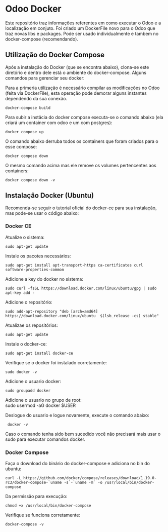 # Odoo Docker

Este repositório traz informações referentes em como executar o Odoo e a localização em conjuto. Foi criado um DockerFile novo para o Odoo que traz novas libs e packages. Pode ser usado individualmente e tambem no docker-compose (recomendando).



## Utilização do Docker Compose

Após a instalação do Docker (que se encontra abaixo), clona-se este diretório e dentro dele está o ambiente do docker-compose. Alguns comandos para gerenciar seu docker:

Para a primeria utilização é necessário compilar as modificações no Odoo (feita via DockerFile), esta operação pode demorar alguns instantes dependendo da sua conexão.

	docker-compose build

Para subir a instâcia do docker compose executa-se o comando abaixo (ela criará um container com odoo e um com postgres): 

	docker compose up

O comando abaixo derruba todos os containers que foram criados para o esse compose:

	docker compose down

O mesmo comando acima mas ele remove os volumes pertencentes aos containers:

	docker compose down -v

## Instalação Docker (Ubuntu)

Recomenda-se seguir o tutorial oficial do docker-ce para sua instalação, mas pode-se usar o código abaixo:

### Docker CE

Atualize o sistema:

	sudo apt-get update

Instale os pacotes necessários:

	sudo apt-get install apt-transport-https ca-certificates curl software-properties-common

Adicione a key do docker no sistema:

	sudo curl -fsSL https://download.docker.com/linux/ubuntu/gpg | sudo apt-key add -

Adicione o repositório:

	sudo add-apt-repository "deb [arch=amd64] https://download.docker.com/linux/ubuntu  $(lsb_release -cs) stable"

Atualizae os repositórios:

	sudo apt-get update

Instale o docker-ce:

	sudo apt-get install docker-ce

Verifique se o docker foi instalado corretamente:

	sudo docker -v

Adicione o usuario docker:

	sudo groupadd docker

Adicione o usuario no grupo de root:
​	
    sudo usermod -aG docker $USER

Deslogue do usuario e logue novamente, execute o comando abaixo:

	 docker -v

Caso o comando tenha sido bem sucedido você não precisará mais usar o sudo para executar comandos docker.

### Docker Compose

Faça o download do binário do docker-compose e adiciona no bin do ubuntu:

	curl -L https://github.com/docker/compose/releases/download/1.19.0-rc3/docker-compose-`uname -s`-`uname -m` -o /usr/local/bin/docker-compose

Da permissão para execução:

	chmod +x /usr/local/bin/docker-compose

Verifique se funciona corretamente:

	docker-compose -v